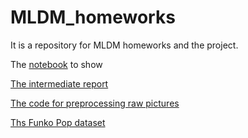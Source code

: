 # MLDM_homeworks

It is a repository for MLDM homeworks and the project.

The [notebook](https://github.com/KoganA00/MLDM_homeworks/blob/main/funkopop_pix2pix.ipynb) to show

[The intermediate report ](https://github.com/KoganA00/MLDM_homeworks/blob/main/Kogan_mldm_intermediate_report.pdf)

[The code for preprocessing raw pictures](https://github.com/KoganA00/MLDM_homeworks/blob/main/funko_pop_preprocessing.ipynb)

[Ths Funko Pop dataset](https://drive.google.com/drive/folders/1dRs_q9pe_QHwCpRR-S5bF7mGGvZTflc5?usp=sharing)



